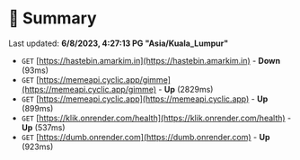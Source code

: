 # 📖 Summary
Last updated: **6/8/2023, 4:27:13 PG "Asia/Kuala_Lumpur"**

- `GET` [https://hastebin.amarkim.in](https://hastebin.amarkim.in) - **Down** (93ms)
- `GET` [https://memeapi.cyclic.app/gimme](https://memeapi.cyclic.app/gimme) - **Up** (2829ms)
- `GET` [https://memeapi.cyclic.app](https://memeapi.cyclic.app) - **Up** (899ms)
- `GET` [https://klik.onrender.com/health](https://klik.onrender.com/health) - **Up** (537ms)
- `GET` [https://dumb.onrender.com](https://dumb.onrender.com) - **Up** (923ms)
